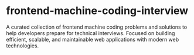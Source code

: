 # frontend-machine-coding-interview
A curated collection of frontend machine coding problems and solutions to help developers prepare for technical interviews. Focused on building efficient, scalable, and maintainable web applications with modern web technologies.
